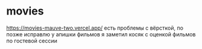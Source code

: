 # movies
https://movies-mauve-two.vercel.app/
есть проблемы с вёрсткой, по позже исправлю
у апишки фильмов я заметил косяк c оценкой фильмов по гостевой сессии
